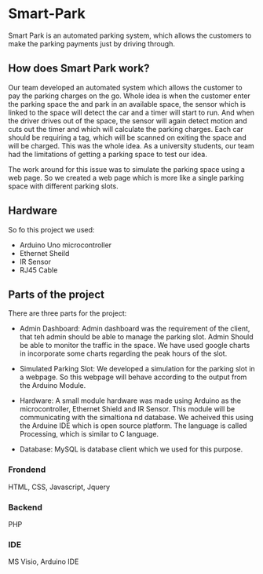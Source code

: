 # Smart-Park

Smart Park is an automated parking system, which allows the customers to make the parking payments just by driving through.

## How does Smart Park work?
Our team developed an automated system which allows the customer to pay the parking charges  on the go. Whole idea is when the customer enter the parking space the and park in an available space, the sensor which is linked to the space will detect the car and a timer will start to run. And when the driver drives out of the space, the sensor will again detect motion and cuts out the timer and which will calculate the parking charges. Each car should be requiring a tag, which will be scanned on exiting the space and will be charged. This was the whole idea. As a university students, our team had the limitations of getting a parking space to test our idea.

The work around for this issue was to simulate the parking space using a web page. So we created a web page which is more like a single parking space with different parking slots.

## Hardware
So fo this project we used:
* Arduino Uno microcontroller
* Ethernet Sheild
* IR Sensor
* RJ45 Cable

## Parts of the project
There are three parts for the project:
* Admin Dashboard: Admin dashboard was the requirement of the client, that teh admin should be able to manage the parking slot. Admin Should be able to monitor the traffic in the space. We have used google charts in incorporate some charts regarding the peak hours of the slot.

* Simulated Parking Slot: We developed a simulation for the parking slot in a webpage. So this webpage will behave according to the output from the Arduino Module.

* Hardware: A small module hardware was made using Arduino as the microcontroller, Ethernet Shield and IR Sensor. This module will be communicating with the simaltiona nd database. We acheived this using the Arduine IDE which is open source platform. The language is called Processing, which is similar to C language.

* Database: MySQL is database client which we used for this purpose.

### Frondend
HTML, CSS, Javascript, Jquery

### Backend 
PHP

### IDE
MS Visio, Arduino IDE
